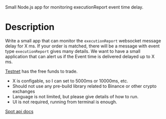 Small Node.js app for monitoring executionReport event time delay.

# Description
Write a small app that can monitor the `executionReport` websocket message delay for X ms. If your order is matched, there will be a message with event type `executionReport` gives many details. We want to have a small application that can alert us if the Event time is delivered delayed up to X ms.

[Testnet](https://testnet.binance.vision/) has the free funds to trade.

* X is configable, so I can set to 5000ms or 10000ms, etc.
* Should not use any pre-build library related to Binance or other crypto exchanges
* Language is not limited, but please give details of how to run.
* UI is not required, running from terminal is enough.

[Spot api docs](https://github.com/binance/binance-spot-api-docs)